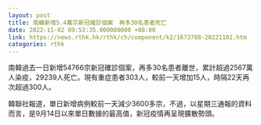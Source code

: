 ```yaml
---
layout: post
title: 南韓新增5.4萬宗新冠確診個案　再多30名患者死亡
date: 2022-11-02 09:53:35.000000000 +08:00
link: https://news.rthk.hk/rthk/ch/component/k2/1673788-20221102.htm
categories: rthk
---
```


南韓過去一日新增54766宗新冠確診個案，再多30名患者離世，累計超過2567萬人染疫，29239人死亡。現有重症患者303人，較前一天增加15人，時隔22天再次超過300人。

韓聯社報道，單日新增病例較前一天減少3600多宗，不過，以星期三通報的資料而言，是9月14日以來單日數據的最高值，新冠疫情再呈現擴散勢頭。
